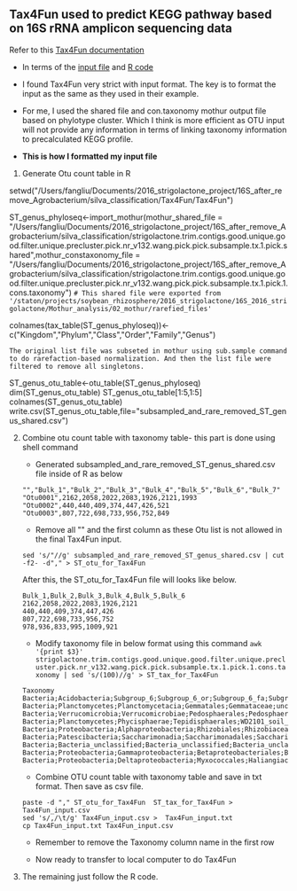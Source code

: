 ## Tax4Fun used to predict KEGG pathway based on 16S rRNA amplicon sequencing data

Refer to this [Tax4Fun documentation](http://tax4fun.gobics.de/)

* In terms of the [input file](https://github.com/liufangbaishikele/Soybean_rhizosphere_microbiome/blob/master/strigolactone/2016_strigolactone_16S/Tax4Fun/Tax4Fun_input.csv) and [R code](https://github.com/liufangbaishikele/Soybean_rhizosphere_microbiome/blob/master/strigolactone/2016_strigolactone_16S/Tax4Fun/2016_strigolactone_16S_Tax4Fun_silva.Rmd) 

* I found Tax4Fun very strict with input format. The key is to format the input as the same as they used in their example.

* For me, I used the shared file and con.taxonomy mothur output file based on phylotype cluster. Which I think is more efficient as OTU input will not provide any information in terms of linking taxonomy information to precalculated KEGG profile.

* **This is how I formatted my input file**

1. Generate Otu count table in R
  
  setwd("/Users/fangliu/Documents/2016_strigolactone_project/16S_after_remove_Agrobacterium/silva_classification/Tax4Fun/Tax4Fun")

ST_genus_phyloseq<-import_mothur(mothur_shared_file = "/Users/fangliu/Documents/2016_strigolactone_project/16S_after_remove_Agrobacterium/silva_classification/strigolactone.trim.contigs.good.unique.good.filter.unique.precluster.pick.nr_v132.wang.pick.pick.subsample.tx.1.pick.shared",mothur_constaxonomy_file = "/Users/fangliu/Documents/2016_strigolactone_project/16S_after_remove_Agrobacterium/silva_classification/strigolactone.trim.contigs.good.unique.good.filter.unique.precluster.pick.nr_v132.wang.pick.pick.subsample.tx.1.pick.1.cons.taxonomy") 
  `# This shared file were exported from '/staton/projects/soybean_rhizosphere/2016_strigolactone/16S_2016_strigolactone/Mothur_analysis/02_mothur/rarefied_files'`

colnames(tax_table(ST_genus_phyloseq))<-c("Kingdom","Phylum","Class","Order","Family","Genus")

  `The original list file was subseted in mothur using sub.sample command to do rarefaction-based normalization. And then the list file were filtered to remove all singletons.`

ST_genus_otu_table<-otu_table(ST_genus_phyloseq)
dim(ST_genus_otu_table)
ST_genus_otu_table[1:5,1:5]
colnames(ST_genus_otu_table)
write.csv(ST_genus_otu_table,file="subsampled_and_rare_removed_ST_genus_shared.csv")
  
2. Combine otu count table with taxonomy table- this part is done using shell command


      * Generated subsampled_and_rare_removed_ST_genus_shared.csv file inside of R as below

      ```
      "","Bulk_1","Bulk_2","Bulk_3","Bulk_4","Bulk_5","Bulk_6","Bulk_7"
      "Otu0001",2162,2058,2022,2083,1926,2121,1993
      "Otu0002",440,440,409,374,447,426,521
      "Otu0003",807,722,698,733,956,752,849
      ```

      * Remove all "" and the first column as these Otu list is not allowed in the final Tax4Fun input.

      ```
      sed 's/"//g' subsampled_and_rare_removed_ST_genus_shared.csv | cut -f2- -d"," > ST_otu_for_Tax4Fun
      ```
      After this, the ST_otu_for_Tax4Fun file will looks like below.

      ```
      Bulk_1,Bulk_2,Bulk_3,Bulk_4,Bulk_5,Bulk_6
      2162,2058,2022,2083,1926,2121
      440,440,409,374,447,426
      807,722,698,733,956,752
      978,936,833,995,1009,921
      ```


      * Modify taxonomy file in below format using this command ``awk '{print $3}' strigolactone.trim.contigs.good.unique.good.filter.unique.precluster.pick.nr_v132.wang.pick.pick.subsample.tx.1.pick.1.cons.taxonomy | sed 's/(100)//g' > ST_tax_for_Tax4Fun``


      ```
      Taxonomy
      Bacteria;Acidobacteria;Subgroup_6;Subgroup_6_or;Subgroup_6_fa;Subgroup_6_ge;
      Bacteria;Planctomycetes;Planctomycetacia;Gemmatales;Gemmataceae;uncultured;
      Bacteria;Verrucomicrobia;Verrucomicrobiae;Pedosphaerales;Pedosphaeraceae;Pedosphaeraceae_ge;
      Bacteria;Planctomycetes;Phycisphaerae;Tepidisphaerales;WD2101_soil_group;WD2101_soil_group_ge;
      Bacteria;Proteobacteria;Alphaproteobacteria;Rhizobiales;Rhizobiaceae;Rhizobiaceae_unclassified;
      Bacteria;Patescibacteria;Saccharimonadia;Saccharimonadales;Saccharimonadales_fa;Saccharimonadales_ge;
      Bacteria;Bacteria_unclassified;Bacteria_unclassified;Bacteria_unclassified;Bacteria_unclassified;Bacteria_unclassified;
      Bacteria;Proteobacteria;Gammaproteobacteria;Betaproteobacteriales;Burkholderiaceae;Burkholderiaceae_unclassified;
      Bacteria;Proteobacteria;Deltaproteobacteria;Myxococcales;Haliangiaceae;Haliangium;
      ```

      * Combine OTU count table with taxonomy table and save in txt format. Then save as csv file.

      ```
      paste -d "," ST_otu_for_Tax4Fun  ST_tax_for_Tax4Fun > Tax4Fun_input.csv
      sed 's/,/\t/g' Tax4Fun_input.csv >  Tax4Fun_input.txt
      cp Tax4Fun_input.txt Tax4Fun_input.csv
      ```

      * Remember to remove the Taxonomy column name in the first row

      * Now ready to transfer to local computer to do Tax4Fun
      
3. The remaining just follow the R code.
  
